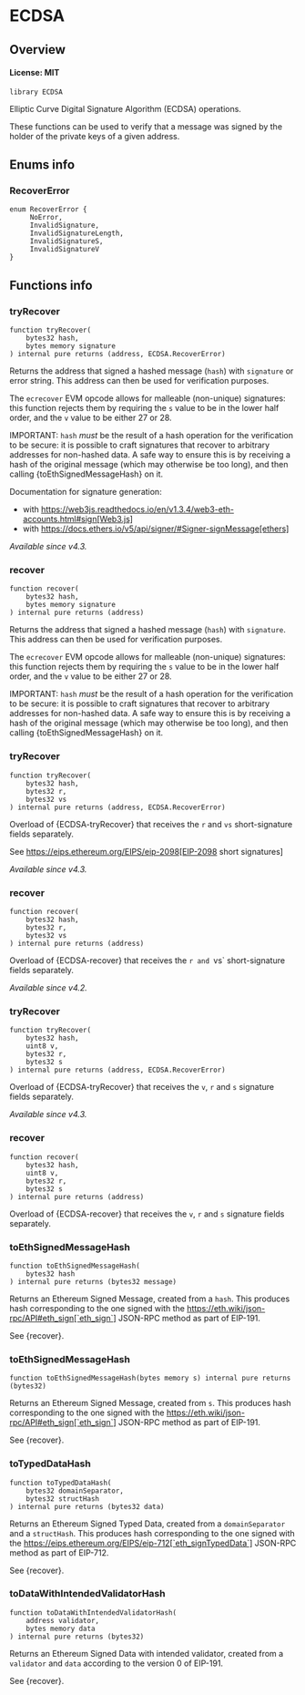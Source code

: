 # ECDSA

## Overview

#### License: MIT

```solidity
library ECDSA
```

Elliptic Curve Digital Signature Algorithm (ECDSA) operations.

These functions can be used to verify that a message was signed by the holder
of the private keys of a given address.
## Enums info

### RecoverError

```solidity
enum RecoverError {
	 NoError,
	 InvalidSignature,
	 InvalidSignatureLength,
	 InvalidSignatureS,
	 InvalidSignatureV
}
```


## Functions info

### tryRecover

```solidity
function tryRecover(
    bytes32 hash,
    bytes memory signature
) internal pure returns (address, ECDSA.RecoverError)
```

Returns the address that signed a hashed message (`hash`) with
`signature` or error string. This address can then be used for verification purposes.

The `ecrecover` EVM opcode allows for malleable (non-unique) signatures:
this function rejects them by requiring the `s` value to be in the lower
half order, and the `v` value to be either 27 or 28.

IMPORTANT: `hash` _must_ be the result of a hash operation for the
verification to be secure: it is possible to craft signatures that
recover to arbitrary addresses for non-hashed data. A safe way to ensure
this is by receiving a hash of the original message (which may otherwise
be too long), and then calling {toEthSignedMessageHash} on it.

Documentation for signature generation:
- with https://web3js.readthedocs.io/en/v1.3.4/web3-eth-accounts.html#sign[Web3.js]
- with https://docs.ethers.io/v5/api/signer/#Signer-signMessage[ethers]

_Available since v4.3._
### recover

```solidity
function recover(
    bytes32 hash,
    bytes memory signature
) internal pure returns (address)
```

Returns the address that signed a hashed message (`hash`) with
`signature`. This address can then be used for verification purposes.

The `ecrecover` EVM opcode allows for malleable (non-unique) signatures:
this function rejects them by requiring the `s` value to be in the lower
half order, and the `v` value to be either 27 or 28.

IMPORTANT: `hash` _must_ be the result of a hash operation for the
verification to be secure: it is possible to craft signatures that
recover to arbitrary addresses for non-hashed data. A safe way to ensure
this is by receiving a hash of the original message (which may otherwise
be too long), and then calling {toEthSignedMessageHash} on it.
### tryRecover

```solidity
function tryRecover(
    bytes32 hash,
    bytes32 r,
    bytes32 vs
) internal pure returns (address, ECDSA.RecoverError)
```

Overload of {ECDSA-tryRecover} that receives the `r` and `vs` short-signature fields separately.

See https://eips.ethereum.org/EIPS/eip-2098[EIP-2098 short signatures]

_Available since v4.3._
### recover

```solidity
function recover(
    bytes32 hash,
    bytes32 r,
    bytes32 vs
) internal pure returns (address)
```

Overload of {ECDSA-recover} that receives the `r and `vs` short-signature fields separately.

_Available since v4.2._
### tryRecover

```solidity
function tryRecover(
    bytes32 hash,
    uint8 v,
    bytes32 r,
    bytes32 s
) internal pure returns (address, ECDSA.RecoverError)
```

Overload of {ECDSA-tryRecover} that receives the `v`,
`r` and `s` signature fields separately.

_Available since v4.3._
### recover

```solidity
function recover(
    bytes32 hash,
    uint8 v,
    bytes32 r,
    bytes32 s
) internal pure returns (address)
```

Overload of {ECDSA-recover} that receives the `v`,
`r` and `s` signature fields separately.
### toEthSignedMessageHash

```solidity
function toEthSignedMessageHash(
    bytes32 hash
) internal pure returns (bytes32 message)
```

Returns an Ethereum Signed Message, created from a `hash`. This
produces hash corresponding to the one signed with the
https://eth.wiki/json-rpc/API#eth_sign[`eth_sign`]
JSON-RPC method as part of EIP-191.

See {recover}.
### toEthSignedMessageHash

```solidity
function toEthSignedMessageHash(bytes memory s) internal pure returns (bytes32)
```

Returns an Ethereum Signed Message, created from `s`. This
produces hash corresponding to the one signed with the
https://eth.wiki/json-rpc/API#eth_sign[`eth_sign`]
JSON-RPC method as part of EIP-191.

See {recover}.
### toTypedDataHash

```solidity
function toTypedDataHash(
    bytes32 domainSeparator,
    bytes32 structHash
) internal pure returns (bytes32 data)
```

Returns an Ethereum Signed Typed Data, created from a
`domainSeparator` and a `structHash`. This produces hash corresponding
to the one signed with the
https://eips.ethereum.org/EIPS/eip-712[`eth_signTypedData`]
JSON-RPC method as part of EIP-712.

See {recover}.
### toDataWithIntendedValidatorHash

```solidity
function toDataWithIntendedValidatorHash(
    address validator,
    bytes memory data
) internal pure returns (bytes32)
```

Returns an Ethereum Signed Data with intended validator, created from a
`validator` and `data` according to the version 0 of EIP-191.

See {recover}.